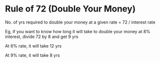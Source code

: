 # Rule of 72 (Double Your Money)

No. of yrs required to double your money at a given rate = 72 / interest rate

Eg, if you want to know how long it will take to double your money at 8% interest, divide 72 by 8 and get 9 yrs

At 6% rate, it will take 12 yrs

At 9% rate, it will take 8 yrs
